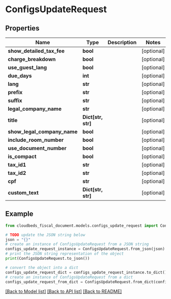 # ConfigsUpdateRequest


## Properties

Name | Type | Description | Notes
------------ | ------------- | ------------- | -------------
**show_detailed_tax_fee** | **bool** |  | [optional] 
**charge_breakdown** | **bool** |  | [optional] 
**use_guest_lang** | **bool** |  | [optional] 
**due_days** | **int** |  | [optional] 
**lang** | **str** |  | [optional] 
**prefix** | **str** |  | [optional] 
**suffix** | **str** |  | [optional] 
**legal_company_name** | **str** |  | [optional] 
**title** | **Dict[str, str]** |  | [optional] 
**show_legal_company_name** | **bool** |  | [optional] 
**include_room_number** | **bool** |  | [optional] 
**use_document_number** | **bool** |  | [optional] 
**is_compact** | **bool** |  | [optional] 
**tax_id1** | **str** |  | [optional] 
**tax_id2** | **str** |  | [optional] 
**cpf** | **str** |  | [optional] 
**custom_text** | **Dict[str, str]** |  | [optional] 

## Example

```python
from cloudbeds_fiscal_document.models.configs_update_request import ConfigsUpdateRequest

# TODO update the JSON string below
json = "{}"
# create an instance of ConfigsUpdateRequest from a JSON string
configs_update_request_instance = ConfigsUpdateRequest.from_json(json)
# print the JSON string representation of the object
print(ConfigsUpdateRequest.to_json())

# convert the object into a dict
configs_update_request_dict = configs_update_request_instance.to_dict()
# create an instance of ConfigsUpdateRequest from a dict
configs_update_request_from_dict = ConfigsUpdateRequest.from_dict(configs_update_request_dict)
```
[[Back to Model list]](../README.md#documentation-for-models) [[Back to API list]](../README.md#documentation-for-api-endpoints) [[Back to README]](../README.md)


